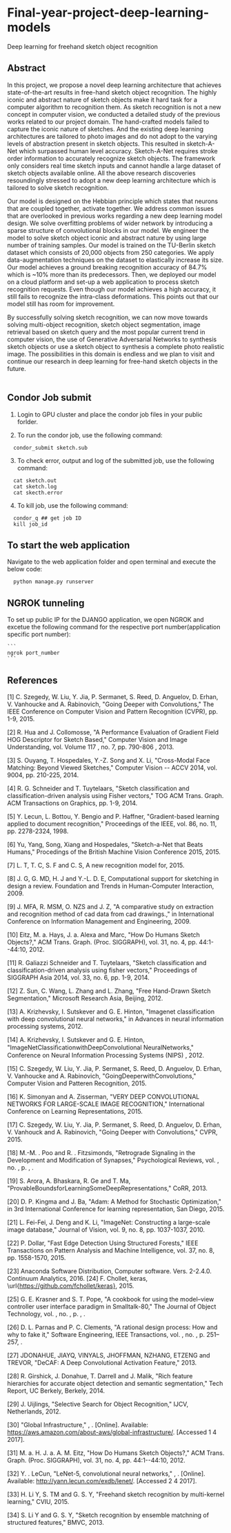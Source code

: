 # Final-year-project-deep-learning-models
Deep learning for freehand sketch object recognition 

## Abstract 
In this project, we propose a novel deep learning architecture that achieves state-of-the-art results in free-hand sketch object recognition. The highly iconic and abstract nature of sketch objects make it hard task for a computer algorithm to recognition them.  As sketch recognition is not a new concept in computer vision, we conducted a detailed study of the previous works related to our project domain. The hand-crafted models failed to capture the iconic nature of sketches. And the existing deep learning architectures are tailored to photo images and do not adopt to the varying levels of abstraction present in sketch objects. This resulted in sketch-A-Net which surpassed human level accuracy. Sketch-A-Net requires stroke order information to accurately recognize sketch objects. The framework only considers real time sketch inputs and cannot handle a large dataset of sketch objects available online.  All the above research discoveries resoundingly stressed to adopt a new deep learning architecture which is tailored to solve sketch recognition.
<br/>

Our model is designed on the Hebbian principle which states that neurons that are coupled together, activate together. We address common issues that are overlooked in previous works regarding a new deep learning model design. We solve overfitting problems of wider network by introducing a sparse structure of convolutional blocks in our model. We engineer the model to solve sketch object iconic and abstract nature by using large number of training samples. Our model is trained on the TU-Berlin sketch dataset which consists of 20,000 objects from 250 categories. We apply data-augmentation techniques on the dataset to elastically increase its size. Our model achieves a ground breaking recognition accuracy of 84.7% which is ~10% more than its predecessors. Then, we deployed our model on a cloud platform and set-up a web application to process sketch recognition requests. Even though our model achieves a high accuracy, it still fails to recognize the intra-class deformations. This points out that our model still has room for improvement.
<br/>

By successfully solving sketch recognition, we can now move towards solving multi-object recognition, sketch object segmentation, image retrieval based on sketch query and the most popular current trend in computer vision, the use of Generative Adversarial Networks to synthesis sketch objects or use a sketch object to synthesis a complete photo realistic image. The possibilities in this domain is endless and we plan to visit and continue our research in deep learning for free-hand sketch objects in the future.     
<br/>

## Condor Job submit

1. Login to GPU cluster and place the condor job files in your public forlder.

2. To run the condor job, use the following command:
  ```
    condor_submit sketch.sub
  ```
3. To check error, output and log of the submitted job, use the following command:
  ```
    cat sketch.out 
    cat sketch.log
    cat skecth.error
  ```
4. To kill job, use the following command:
  ```
    condor_q ## get job ID
    kill job_id
  ```
  
## To start the web application
  Navigate to the web application folder and open terminal and execute the below code:
  ```
    python manage.py runserver
  ```
  ## NGROK tunneling
  
  To set up public IP for the DJANGO application, we open NGROK and excetue the following command for the respective port number(application specific port number):
  
    ```
    ngrok port_number
    ```
  


## References


[1] 	C. Szegedy, W. Liu, Y. Jia, P. Sermanet, S. Reed, D. Anguelov, D. Erhan, V. Vanhoucke and A. Rabinovich, "Going Deeper with Convolutions," The IEEE Conference on Computer Vision and Pattern Recognition (CVPR), pp. 1-9, 2015. 

[2] 	R. Hua and J. Collomosse, "A Performance Evaluation of Gradient Field HOG Descriptor for Sketch Based," Computer Vision and Image Understanding, vol. Volume 117 , no. 7, pp. 790-806 , 2013. 

[3] 	S. Ouyang, T. Hospedales, Y.-Z. Song and X. Li, "Cross-Modal Face Matching: Beyond Viewed Sketches," Computer Vision -- ACCV 2014, vol. 9004, pp. 210-225, 2014. 

[4] 	R. G. Schneider and T. Tuytelaars, "Sketch classification and classification-driven analysis using Fisher vectors," TOG ACM Trans. Graph. ACM Transactions on Graphics, pp. 1-9, 2014. 

[5] 	Y. Lecun, L. Bottou, Y. Bengio and P. Haffner, "Gradient-based learning applied to document recognition," Proceedings of the IEEE, vol. 86, no. 11, pp. 2278-2324, 1998. 

[6] 	Yu, Yang, Song, Xiang and Hospedales, "Sketch-a-Net that Beats Humans," Procedings of the British Machine Vision Conference 2015, 2015. 

[7] 	L. T, T. C, S. F and C. S, A new recognition model for, 2015. 

[8] 	J. G, G. MD, H. J and Y.-L. D. E, Computational support for sketching in design a review. Foundation and Trends in Human-Computer Interaction, 2009. 

[9] 	J. MFA, R. MSM, O. NZS and J. Z, "A comparative study on extraction and recognition method of cad data from cad drawings.," in International Conference on Information Management and Engineering, 2009. 

[10] 	Eitz, M. a. Hays, J. a. Alexa and Marc, "How Do Humans Sketch Objects?," ACM Trans. Graph. (Proc. SIGGRAPH), vol. 31, no. 4, pp. 44:1--44:10, 2012. 

[11] 	R. Galiazzi Schneider and T. Tuytelaars, "Sketch classification and classification-driven analysis using fisher vectors," Proceedings of SIGGRAPH Asia 2014, vol. 33, no. 6, pp. 1-9, 2014. 

[12] 	Z. Sun, C. Wang, L. Zhang and L. Zhang, "Free Hand-Drawn Sketch Segmentation," Microsoft Research Asia, Beijing, 2012.

[13] 	A. Krizhevsky, I. Sutskever and G. E. Hinton, "Imagenet classification with deep convolutional neural networks," in Advances in neural information processing systems, 2012. 

[14] 	A. Krizhevsky, I. Sutskever and G. E. Hinton, "ImageNetClassiﬁcationwithDeepConvolutional NeuralNetworks," Conference on Neural Information Processing Systems (NIPS) , 2012. 

[15] 	C. Szegedy, W. Liu, Y. Jia, P. Sermanet, S. Reed, D. Anguelov, D. Erhan, V. Vanhoucke and A. Rabinovich, "GoingDeeperwithConvolutions," Computer Vision and Patteren Recognition, 2015. 

[16] 	K. Simonyan and A. Zisserman, "VERY DEEP CONVOLUTIONAL NETWORKS FOR LARGE-SCALE IMAGE RECOGNITION," International Conference on Learning Representations, 2015. 

[17] 	C. Szegedy, W. Liu, Y. Jia, P. Sermanet, S. Reed, D. Anguelov, D. Erhan, V. Vanhouck and A. Rabinovich, "Going Deeper with Convolutions," CVPR, 2015. 

[18] 	M.-M. . Poo and R. . Fitzsimonds, "Retrograde Signaling in the Development and Modification of Synapses," Psychological Reviews, vol. , no. , p. , . 

[19] 	S. Arora, A. Bhaskara, R. Ge and T. Ma, "ProvableBoundsforLearningSomeDeepRepresentations," CoRR, 2013.

[20] 	D. P. Kingma and J. Ba, "Adam: A Method for Stochastic Optimization," in 3rd International Conference for learning representation, San Diego, 2015. 

[21] 	L. Fei-Fei, J. Deng and K. Li, "ImageNet: Constructing a large-scale image database," Journal of Vision, vol. 9, no. 8, pp. 1037-1037, 2010. 

[22] 	P. Dollar, "Fast Edge Detection Using Structured Forests," IEEE Transactions on Pattern Analysis and Machine Intelligence, vol. 37, no. 8, pp. 1558-1570, 2015. 

[23] 	Anaconda Software Distribution, Computer software. Vers. 2-2.4.0. Continuum Analytics, 2016. 
[24] 	F. Chollet, keras, \url{https://github.com/fchollet/keras}, 2015. 

[25] 	G. E. Krasner and S. T. Pope, "A cookbook for using the model–view controller user interface paradigm in Smalltalk-80," The Journal of Object Technology, vol. , no. , p. , . 

[26] 	D. L. Parnas and P. C. Clements, "A rational design process: How and why to fake it," Software Engineering, IEEE Transactions, vol. , no. , p. 251–257, .

[27] 	JDONAHUE, JIAYQ, VINYALS, JHOFFMAN, NZHANG, ETZENG and TREVOR, "DeCAF: A Deep Convolutional Activation Feature," 2013. 

[28] 	R. Girshick, J. Donahue, T. Darrell and J. Malik, "Rich feature hierarchies for accurate object detection and semantic segmentation," Tech Report, UC Berkely, Berkely, 2014.

[29] 	J. Uijlings, "Selective Search for Object Recognition," IJCV, Netherlands, 2012.

[30] 	"Global Infrastructure," , . [Online]. Available: https://aws.amazon.com/about-aws/global-infrastructure/. [Accessed 1 4 2017].

[31] 	M. a. H. J. a. A. M. Eitz, "How Do Humans Sketch Objects?," ACM Trans. Graph. (Proc. SIGGRAPH), vol. 31, no. 4, pp. 44:1--44:10, 2012. 

[32] 	Y. . LeCun, "LeNet-5, convolutional neural networks," , . [Online]. Available: http://yann.lecun.com/exdb/lenet/. [Accessed 2 4 2017].

[33] 	H. Li Y, S. TM and G. S. Y, "Freehand sketch recognition by multi-kernel learning," CVIU, 2015.

[34] 	S. Li Y and G. S. Y, "Sketch recognition by ensemble matchning of structured features," BMVC, 2013. 


